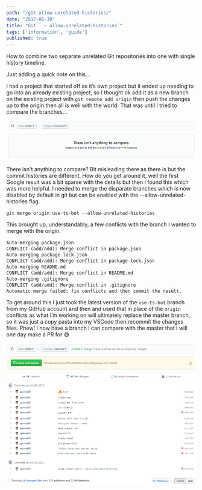 ```yaml
---
path: "/git-allow-unrelated-histories/"
date: "2017-06-30"
title: "Git ` — allow-unrelated-histories`"
tags: ['information', 'guide']
published: true
---
```


How to combine two separate unrelated Git repositories into one with single
history timeline.

Just adding a quick note on this…

I had a project that started off as it’s own project but it ended up needing to
go into an already existing project, so I thought ok add it as a new branch on
the existing project with `git remote add origin` then push the changes up to
the origin then all is well with the world. That was until I tried to compare
the branches…

![compare](./git-compare.png)

There isn't anything to compare? Bit misleading there as there is but the commit
histories are different. How do you get around it, well the first Google result
was a bit sparse with the details but then I found this which was more helpful.
I needed to merge the disparate branches which is now disabled by default in git
but can be enabled with the --allow-unrelated-histories flag.

```shell
git merge origin use-ts-bot --allow-unrelated-histories
```

This brought up, understandably, a few conflicts with the branch I wanted to
merge with the origin.

```shell
Auto-merging package.json
CONFLICT (add/add): Merge conflict in package.json
Auto-merging package-lock.json
CONFLICT (add/add): Merge conflict in package-lock.json
Auto-merging README.md
CONFLICT (add/add): Merge conflict in README.md
Auto-merging .gitignore
CONFLICT (add/add): Merge conflict in .gitignore
Automatic merge failed; fix conflicts and then commit the result.
```

To get around this I just took the latest version of the `use-ts-bot` branch
from my GitHub account and then and used that in place of the `origin` conflicts
as what I’m working on will ultimately replace the master branch, so it was just
a copy pasta into my VSCode then recommit the changes files. Phew! I now have a
branch I can compare with the master that I will one day make a PR for 😅

![](./git-compare-after.png)
